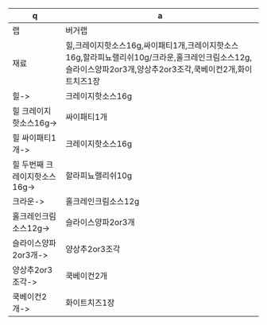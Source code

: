  q  | a
--- | ---
랩	| 버거랩
재료	| 힐,크레이지핫소스16g,싸이패티1개,크레이지핫소스16g,할라피뇨랠리쉬10g/크라운,홀크레인크림소스12g,슬라이스양파2or3개,양상추2or3조각,쿡베이컨2개,화이트치즈1장
힐->	| 크레이지핫소스16g
힐 크레이지핫소스16g->	| 싸이패티1개
힐 싸이패티1개->	| 크레이지핫소스16g
힐 두번째 크레이지핫소스16g->	| 할라피뇨랠리쉬10g
크라운->	| 홀크레인크림소스12g
홀크레인크림소스12g->	|  슬라이스양파2or3개
슬라이스양파2or3개->	| 양상추2or3조각
양상추2or3조각->	| 쿡베이컨2개
쿡베이컨2개->		| 화이트치즈1장
